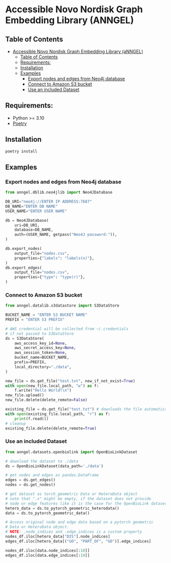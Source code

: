 # Accessible Novo Nordisk Graph Embedding Library (ANNGEL)

## Table of Contents

- [Accessible Novo Nordisk Graph Embedding Library (aNNGEL)](#accessible-novo-nordisk-graph-embedding-library-anngel)
  - [Table of Contents](#table-of-contents)
  - [Requirements:](#requirements)
  - [Installation](#installation)
  - [Examples](#examples)
    - [Export nodes and edges from Neo4j database](#export-nodes-and-edges-from-neo4j-database)
    - [Connect to Amazon S3 bucket](#connect-to-amazon-s3-bucket)
    - [Use an included Dataset](#use-an-included-dataset)

## Requirements:

- Python >= 3.10
- [Poetry](https://python-poetry.org/)

## Installation

```bash
poetry install
```

## Examples

### Export nodes and edges from Neo4j database

```Python
from anngel.dblib.neo4jlib import Neo4JDatabase

DB_URI="neo4j://ENTER IP ADDRESS:7687"
DB_NAME="ENTER DB NAME"
USER_NAME="ENTER USER NAME"

db = Neo4JDatabase(
    uri=DB_URI,
    database=DB_NAME,
    auth=(USER_NAME, getpass("Neo4J password:")),
)

db.export_nodes(
    output_file="nodes.csv",
    properties={"labels": "labels(n)"},
)
db.export_edges(
    output_file="nodes.csv",
    properties={"type": "type(r)"},
)
```

### Connect to Amazon S3 bucket

```Python
from anngel.datalib.s3datastore import S3DataStore

BUCKET_NAME = "ENTER S3 BUCKET NAME"
PREFIX = "ENTER S3 PREFIX"

# AWS credential will be collected from ~/.credentials
# if not passed to S3DataStore
ds = S3DataStore(
    aws_access_key_id=None,
    aws_secret_access_key=None,
    aws_session_token=None,
    bucket_name=BUCKET_NAME,
    prefix=PREFIX,
    local_directory="./data",
)

new_file = ds.get_file("test.txt", new_if_not_exist=True)
with open(new_file.local_path, "w") as f:
    f.write("Hello World!\n")
new_file.upload()
new_file.delete(delete_remote=False)

existing_file = ds.get_file("test.txt") # downloads the file automatically
with open(existing_file.local_path, "r") as f:
    print(f.read())
# cleanup
existing_file.delete(delete_remote=True)
```

### Use an included Dataset

```Python
from anngel.datasets.openbiolink import OpenBioLinkDataset

# download the dataset to ./data
ds = OpenBioLinkDataset(data_path='./data')

# get nodes and edges as pandas.DataFrame
edges = ds.get_edges()
nodes = ds.get_nodes()

# get dataset as torch_geometric Data or HeteroData object
# note that ".x" might be empty, if the dataset does not provide
# node or edge features like it is the case for the OpenBioLink dataset
hetero_data = ds.to_pytorch_geometric_heterodata()
data = ds.to_pytorch_geometric_data()

# Access original node and edge data based on a pytorch geometric
# Data or HeteroData object.
# NOTE: .node_indices and .edge_indices is a custom property
nodes_df.iloc[hetero_data["DIS"].node_indices]
edges_df.iloc[hetero_data[("GO", "PART_OF", "GO")].edge_indices]

nodes_df.iloc[data.node_indices[:10]]
edges_df.iloc[data.edge_indices[:10]]
```
